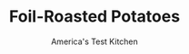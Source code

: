 ---
layout: ../../layouts/MarkdownPostLayout.astro
title: Foil-Roasted Potatoes
author: America's Test Kitchen
pubDate: 2023-03-15
description: "Tired of peeling and mashing? For a perfectly simple potato side dish, reach for the roll."
image_url: https://res.cloudinary.com/hksqkdlah/image/upload/ar_1:1,c_fill,dpr_2.0,f_auto,fl_lossy.progressive.strip_profile,g_faces:auto,q_auto:low,w_344/38078_sfs-foil-roasted-potatoes-13
tags: ["Side Dishes","Potatoes","Thanksgiving","Cookbook Collection"]
calories: 1055
protein: 3
carbohydrates: 24
fats: 
fiber: 2
ingredients: ["2 pounds, small red potatoes, unpeeled, halved","2 teaspoons, chopped fresh rosemary","1 1/4 teaspoons, salt","1 teaspoon, chopped fresh thyme","1/2 teaspoon, pepper","4 tablespoons, unsalted butter, cut into 1/2-inch pieces","3 , garlic cloves, sliced thin"]
serves: 6
time: "1¼ hours"
instructions: ["Adjust oven rack to lowest position and heat oven to 400 degrees. Toss potatoes, rosemary, salt, thyme, and pepper in large bowl until potatoes are well coated.","Line baking sheet with 16 by 12-inch sheet of aluminum foil. Spread potato mixture evenly over foil, leaving 1 1/2-inch border. Flip potatoes cut sides down. Scatter butter and garlic over potatoes. Place second 16 by 12-inch sheet of foil over potatoes. Beginning at 1 corner, fold foil inward in 1/2-inch increments 2 to 3 times to seal edge. Continue folding around perimeter of foil to create sealed packet.","Transfer sheet to oven and bake until potatoes are tender, about 40 minutes. Let potatoes cool for 5 minutes. Using tongs, tear away top sheet of foil, being careful of escaping steam. Serve."]
nutrition: ["698 mg Potassium","96 mg Phosphorus","21 mg Calcium","1 mg Iron","34 mg Magnesium","376 mg Sodium","7 g Fat","1 mg Niacin (B3)","1 g Monounsaturated","13 mg Vitamin C","20 mg Cholesterol","4 g Saturated","2 g Fiber","27 µg Folate (food)","1 g Sugars","5 µg Vitamin K","124 g Water","24 g Carbs","27 µg Folate equivalent (total)","3 g Protein","65 µg Vitamin A","175 kcal Energy","1055 calories"]
notes: "Use potatoes that are no larger than 1 1/2 inches in diameter."
---